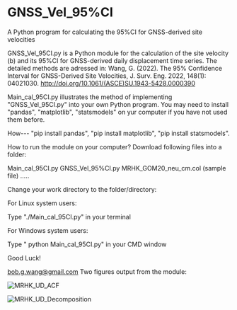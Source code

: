 # GNSS_Vel_95%CI
A Python program for calculating the 95%CI for GNSS-derived site velocities

GNSS_Vel_95CI.py is a Python module for the calculation of the site velocity (b) and its 95%CI for GNSS-derived daily displacement time series.
The detailed methods are adressed in:
Wang, G. (2022). The 95% Confidence Interval for GNSS-Derived Site Velocities, J. Surv. Eng. 2022, 148(1): 04021030. 
http://doi.org/10.1061/(ASCE)SU.1943-5428.0000390

Main_cal_95CI.py illustrates the method of implementing "GNSS_Vel_95CI.py" into your own Python program.
You may need to install "pandas", "matplotlib", "statsmodels" on yur computer if you have not used them before.

How--- "pip install pandas", "pip install matplotlib", "pip install statsmodels".

How to run the module on your computer?
Download following files into a folder:

Main_cal_95CI.py
GNSS_Vel_95%CI.py
MRHK_GOM20_neu_cm.col  (sample file)
.....

Change your work directory to the folder/directory:

For Linux system users:

Type "./Main_cal_95CI.py" in your terminal

For Windows system users:

Type " python Main_cal_95CI.py" in your CMD window

Good Luck!

bob.g.wang@gmail.com
Two figures output from the module:

![MRHK_UD_ACF](https://user-images.githubusercontent.com/65426380/144933002-c7eeab12-a110-4031-93b2-120011c5340f.png)

![MRHK_UD_Decomposition](https://user-images.githubusercontent.com/65426380/144933099-974bdde7-1c14-4e3e-9d65-5280b60a430b.png)
